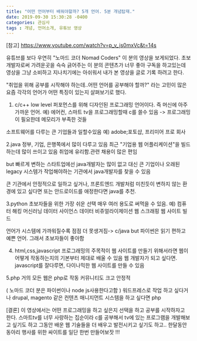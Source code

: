 ```yaml
---
title: "어떤 언어부터 배워야할까? 5개 언어. 5분 개념탑재."
date: 2019-09-30 15:30:28 -0400
categories: 관심사
tags : 개념, 언어소개, 유튜브 영상
---
```

[참고]
https://www.youtube.com/watch?v=p_v_js0mxVc&t=14s

유튜브를 보다 우연히 "노마드 코더 Nomad Coders" 이 분의 영상을 보게되었다.
초보 개발자로써 가려운곳을 슥슥 긁어주는 이 분의 콘텐츠가 너무 좋아 구독을 하고있는데 
영상을 그냥 소비하고 지나치기에는 아쉬워서 내가 본 영상을 글로 기록 하려고 한다.


"취업을 위해 공부를 시작해야 하는데..어떤 언어를 공부해야 할까?" 라는 고민이 많은 요즘 각각의 언어가 어떤 특징이 있는지 살펴보기로 했다.

1. c/c++
low level 퍼포먼스를 위해 디자인된 프로그래밍 언어이다. 즉 머신에 아주 가까운 언어.
예) 에어컨, 스마트 tv을 프로그래밍할때 c를 쓸수 있음 -> 
프로그래밍이 필요한데 메모리가 부족한 것들

소프트웨어를 다루는 큰 기업들과 일할수있음
예) adobe;포토샵, 프리미어 프로 회사

2.java
정부, 기업, 은행쪽에서 많이 다루고 있음
최근 "기업용 웹 어플리케이션"을 빌드 하는데 많이 쓰이고 있음
취업에 유리함.관련 채용이 많은 편임

but 빠르게 변하는 스타트업에선 java개발자는 많이 없고
대신 큰 기업이나 오래된 legacy 시스템가 작업해야하는 기관에서
java개발자를 찾을 수 있음

큰 기관에서 안정적으로 일하고 싶거나, 
프론트엔드 개발처럼 미친듯이 변하지 않는 환경에 있고 싶다면
또는 안드로이드를 애정한다면 java를 추천.

3.python
초보자들을 위한 가장 쉬운 선택
매우 여러 용도로 써먹을 수 있음. 
예)
컴퓨터 해킹
머신러닝
데이터 사이언스
데이터 비쥬얼라이제이션
웹 스크래핑
웹 사이트 빌드

언어가 시스템에 가까워질수록 점점 더 못생겨짐-> c/java
but 파이썬은 읽기 편하고 예쁜 언어. 그래서 초보자들이 좋아함

4. html,css,javascript
프로그래밍의 주목적이 웹 사이트를 만들기 위해서라면
웹이 어떻게 작동하는지의 기본부터 제대로 배울 수 있음
웹 개발자가 되고 싶다면.
javascript를 잘다루면, 다이나믹한 웹 사이트를 만들 수 있음


5.php 
거의 모든 웹은 php로 작동
커뮤니티도 크고 안정적

( 노마드 코더 분은 파이썬이나 node js사용한다고함 )
워드프레스로 작업 하고 싶다거나
drupal, magento 같은 컨텐츠 매니지먼트 시스템을 하고 싶다면 php


[결론]
이 영상에서는 어떤 프로그래밍을 하고 싶은지 선택을 하고 공부를 시작하자고 한다.
스마트tv를 너무 사랑하는 집순이라 c를 공부해서 tv에 있는 프로그램을 개발해보고 싶기도 하고
그동안 배운 웹 기술들을 더 배우고 발전시키고 싶기도 하고..
한달동안 동아리 행사를 위한 싸이트를 일단 한번 만들어보잣 !!!

